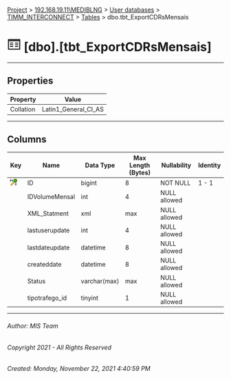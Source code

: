 #### 

[Project](../../../../index.md) > [192.168.19.11\\MEDIBLNG](../../../index.md) > [User databases](../../index.md) > [TIMM_INTERCONNECT](../index.md) > [Tables](Tables.md) > dbo.tbt_ExportCDRsMensais

# ![Tables](../../../../Images/Table32.png) [dbo].[tbt_ExportCDRsMensais]

---

## <a name="#properties"></a>Properties

| Property | Value |
|---|---|
| Collation | Latin1_General_CI_AS |


---

## <a name="#columns"></a>Columns

| Key | Name | Data Type | Max Length (Bytes) | Nullability | Identity |
|---|---|---|---|---|---|
| [![Cluster Primary Key PK_tbt_ExportCDRsMensais: ID](../../../../Images/pkcluster.png)](#indexes) | ID | bigint | 8 | NOT NULL | 1 - 1 |
|  | IDVolumeMensal | int | 4 | NULL allowed |  |
|  | XML_Statment | xml | max | NULL allowed |  |
|  | lastuserupdate | int | 4 | NULL allowed |  |
|  | lastdateupdate | datetime | 8 | NULL allowed |  |
|  | createddate | datetime | 8 | NULL allowed |  |
|  | Status | varchar(max) | max | NULL allowed |  |
|  | tipotrafego_id | tinyint | 1 | NULL allowed |  |


---

###### Author:  MIS Team

###### Copyright 2021 - All Rights Reserved

###### Created: Monday, November 22, 2021 4:40:59 PM

